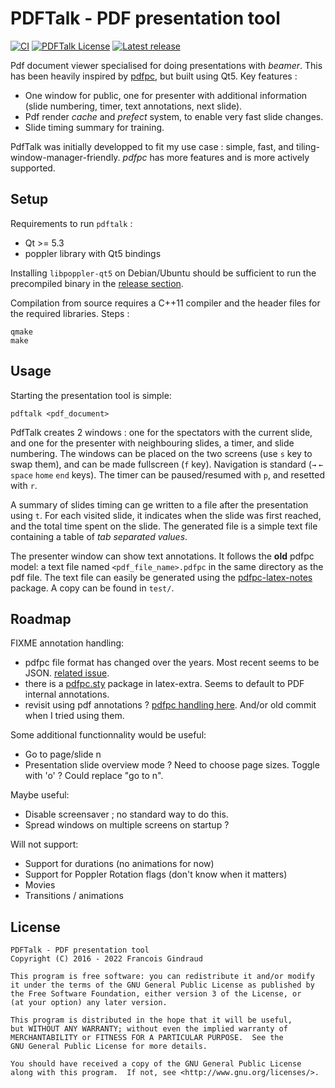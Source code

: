 PDFTalk - PDF presentation tool
===============================

[![CI](https://github.com/fgindraud/pdftalk/actions/workflows/ci.yml/badge.svg)](https://github.com/fgindraud/pdftalk/actions)
[![PDFTalk License](https://img.shields.io/badge/license-GPL3-blue.svg)](#license)
[![Latest release](https://img.shields.io/github/release/fgindraud/pdftalk.svg)](https://github.com/fgindraud/pdftalk/releases/latest)

Pdf document viewer specialised for doing presentations with _beamer_.
This has been heavily inspired by [pdfpc](https://github.com/pdfpc/pdfpc), but built using Qt5.
Key features :
* One window for public, one for presenter with additional information (slide numbering, timer, text annotations, next slide).
* Pdf render _cache_ and _prefect_ system, to enable very fast slide changes.
* Slide timing summary for training.

PdfTalk was initially developped to fit my use case : simple, fast, and tiling-window-manager-friendly.
_pdfpc_ has more features and is more actively supported.

Setup
-----

Requirements to run `pdftalk` :
- Qt >= 5.3
- poppler library with Qt5 bindings

Installing `libpoppler-qt5` on Debian/Ubuntu should be sufficient to run the precompiled binary in the [release section](https://github.com/fgindraud/pdftalk/releases/latest).

Compilation from source requires a C++11 compiler and the header files for the required libraries. Steps :
```
qmake
make
```

Usage
-----

Starting the presentation tool is simple:
```
pdftalk <pdf_document>
```

PdfTalk creates 2 windows : one for the spectators with the current slide, and one for the presenter with neighbouring slides, a timer, and slide numbering.
The windows can be placed on the two screens (use `s` key to swap them), and can be made fullscreen (`f` key).
Navigation is standard (`→` `←` `space` `home` `end` keys).
The timer can be paused/resumed with `p`, and resetted with `r`.

A summary of slides timing can ge written to a file after the presentation using `t`.
For each visited slide, it indicates when the slide was first reached, and the total time spent on the slide.
The generated file is a simple text file containing a table of *tab separated values*.

The presenter window can show text annotations.
It follows the **old** pdfpc model: a text file named `<pdf_file_name>.pdfpc` in the same directory as the pdf file.
The text file can easily be generated using the [pdfpc-latex-notes](https://github.com/cebe/pdfpc-latex-notes) package.
A copy can be found in `test/`.

Roadmap
-------

FIXME annotation handling:
* pdfpc file format has changed over the years. Most recent seems to be JSON. [related issue](https://github.com/pdfpc/pdfpc/issues/605).
* there is a [pdfpc.sty](https://www.ctan.org/tex-archive/macros/latex/contrib/pdfpc) package in latex-extra. Seems to default to PDF internal annotations.
* revisit using pdf annotations ? [pdfpc handling here](https://github.com/pdfpc/pdfpc/blob/master/src/classes/metadata/pdf.vala). And/or old commit when I tried using them.

Some additional functionnality would be useful:
* Go to page/slide n
* Presentation slide overview mode ? Need to choose page sizes. Toggle with 'o' ? Could replace "go to n".

Maybe useful:
* Disable screensaver ; no standard way to do this.
* Spread windows on multiple screens on startup ?

Will not support:
* Support for durations (no animations for now)
* Support for Poppler Rotation flags (don't know when it matters)
* Movies
* Transitions / animations

License
-------

```
PDFTalk - PDF presentation tool
Copyright (C) 2016 - 2022 Francois Gindraud

This program is free software: you can redistribute it and/or modify
it under the terms of the GNU General Public License as published by
the Free Software Foundation, either version 3 of the License, or
(at your option) any later version.

This program is distributed in the hope that it will be useful,
but WITHOUT ANY WARRANTY; without even the implied warranty of
MERCHANTABILITY or FITNESS FOR A PARTICULAR PURPOSE.  See the
GNU General Public License for more details.

You should have received a copy of the GNU General Public License
along with this program.  If not, see <http://www.gnu.org/licenses/>.
```
